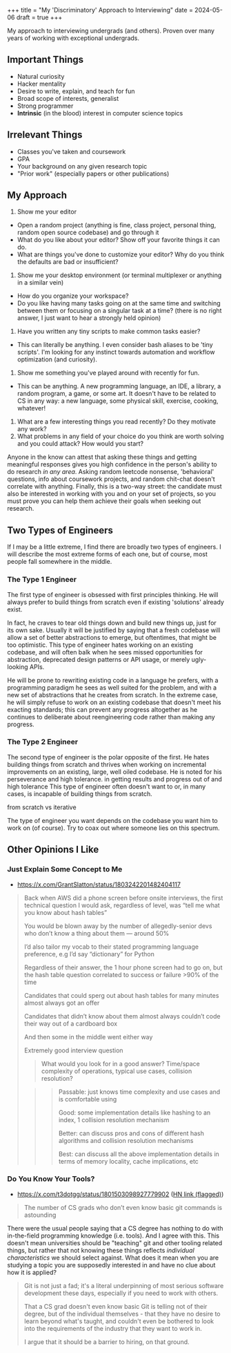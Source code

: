 +++
title = "My 'Discriminatory' Approach to Interviewing"
date = 2024-05-06
draft = true
+++

My approach to interviewing undergrads (and others). Proven over many years of working with exceptional undergrads.

## Important Things

- Natural curiosity
- Hacker mentality
- Desire to write, explain, and teach for fun
- Broad scope of interests, generalist
- Strong programmer
- **Intrinsic** (in the blood) interest in computer science topics

## Irrelevant Things

- Classes you've taken and coursework
- GPA
- Your background on any given research topic
- "Prior work" (especially papers or other publications)

## My Approach

1. Show me your editor
  - Open a random project (anything is fine, class project, personal thing, random open source codebase) and go through it
  - What do you like about your editor? Show off your favorite things it can do.
  - What are things you've done to customize your editor? Why do you think the defaults are bad or insufficient?
1. Show me your desktop environment (or terminal multiplexer or anything in a similar vein)
  - How do you organize your workspace?
  - Do you like having many tasks going on at the same time and switching between them or focusing on a singular task at a time? (there is no right answer, I just want to hear a strongly held opinion)
1. Have you written any tiny scripts to make common tasks easier?
  - This can literally be anything. I even consider bash aliases to be 'tiny scripts'. I'm looking for any instinct towards automation and workflow optimization (and curiosity).
1. Show me something you've played around with recently for fun.
  - This can be anything. A new programming language, an IDE, a library, a random program, a game, or some art. It doesn't have to be related to CS in any way: a new language, some physical skill, exercise, cooking, whatever!
1. What are a few interesting things you read recently? Do they motivate any work?
1. What problems in any field of your choice do you think are worth solving and you could attack? How would you start?

Anyone in the know can attest that asking these things and getting meaningful responses gives you high confidence in the person's ability to do research *in any area*.
Asking random leetcode nonsense, 'behavioral' questions, info about coursework projects, and random chit-chat doesn't correlate with anything.
Finally, this is a two-way street: the candidate must also be interested in working with you and on your set of projects, so you must prove you can help them achieve their goals when seeking out research.

## Two Types of Engineers

If I may be a little extreme, I find there are broadly two types of engineers.
I will describe the most extreme forms of each one, but of course, most people fall somewhere in the middle.

### The Type 1 Engineer

The first type of engineer is obsessed with first principles thinking.
He will always prefer to build things from scratch even if existing 'solutions' already exist.

In fact, he craves to tear old things down and build new things up, just for its own sake.
Usually it will be justified by saying that a fresh codebase will allow a set of better abstractions to emerge, but oftentimes, that might be too optimistic.
This type of engineer hates working on an existing codebase, and will often balk when he sees missed opportunities for abstraction, deprecated design patterns or API usage, or merely ugly-looking APIs.

He will be prone to rewriting existing code in a language he prefers, with a programming paradigm he sees as well suited for the problem, and with a new set of abstractions that he creates from scratch.
In the extreme case, he will simply refuse to work on an existing codebase that doesn't meet his exacting standards; this can prevent any progress altogether as he continues to deliberate about reengineering code rather than making any progress.

### The Type 2 Engineer

The second type of engineer is the polar opposite of the first.
He hates building things from scratch and thrives when working on incremental improvements on an existing, large, well oiled codebase.
He is noted for his perseverance and high tolerance.
in getting results and progress out of and high tolerance
This type of engineer often doesn't want to or, in many cases, is incapable of building things from scratch.

from scratch vs iterative

The type of engineer you want depends on the codebase you want him to work on (of course).
Try to coax out where someone lies on this spectrum.

## Other Opinions I Like

### Just Explain Some Concept to Me

- https://x.com/GrantSlatton/status/1803242201482404117

> Back when AWS did a phone screen before onsite interviews, the first technical question I would ask, regardless of level, was “tell me what you know about hash tables”
>
> You would be blown away by the number of allegedly-senior devs who don’t know a thing about them — around 50%
>
> I’d also tailor my vocab to their stated programming language preference, e.g I’d say “dictionary” for Python
>
> Regardless of their answer, the 1 hour phone screen had to go on, but the hash table question correlated to success or failure >90% of the time
>
> Candidates that could sperg out about hash tables for many minutes almost always got an offer
>
> Candidates that didn’t know about them almost always couldn’t code their way out of a cardboard box
>
> And then some in the middle went either way
>
> Extremely good interview question
>
> > What would you look for in a good answer? Time/space complexity of operations, typical use cases, collision resolution?
>
> > > Passable: just knows time complexity and use cases and is comfortable using
> > >
> > > Good: some implementation details like hashing to an index, 1 collision resolution mechanism
> > >
> > > Better: can discuss pros and cons of different hash algorithms and collision resolution mechanisms
> > >
> > > Best: can discuss all the above implementation details in terms of memory locality, cache implications, etc

### Do You Know Your Tools?

- https://x.com/t3dotgg/status/1801503098927779902 ([HN link (flagged)](https://news.ycombinator.com/item?id=40689779))

> The number of CS grads who don’t even know basic git commands is astounding

There were the usual people saying that a CS degree has nothing to do with in-the-field programming knowledge (i.e. tools).
And I agree with this.
This doesn't mean universities should be "teaching" git and other tooling related things, but rather that not knowing these things reflects *individual characteristics* we should select against.
What does it mean when you are studying a topic you are supposedly interested in and have no clue about how it is applied?

> Git is not just a fad; it's a literal underpinning of most serious software development these days, especially if you need to work with others.
>
> That a CS grad doesn't even know basic Git is telling not of their degree, but of the individual themselves - that they have no desire to learn beyond what's taught, and couldn't even be bothered to look into the requirements of the industry that they want to work in.
>
> I argue that it should be a barrier to hiring, on that ground.
